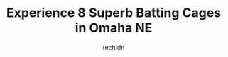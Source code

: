 ---
layout: ampstory
image: https://i0.wp.com/www.depkes.org/wp-content/uploads/2023/06/batting-cages-0-in-omaha-ne-1685791743.jpeg?resize=640,853
author: techidn
featured: false
description: Discover the impressive array of Batting Cages options in Omaha NE, where you can find 8 of the largest Batting Cages establishments in the area. From renowned classics to hidden gems, Omaha
title: Experience 8 Superb Batting Cages in Omaha NE
cover:
   title: Experience 8 Superb Batting Cages in Omaha NE
   subtitle: Rickpate
   background: https://www.depkes.org/wp-content/uploads/2023/06/batting-cages-0-in-omaha-ne-1685791743.jpeg

pages: 
 - layout: thirds
   top: <h1>#1 Ultimate Baseball Academy</h1>
   bottom: "<p>Our family loves UBA!  The facility is huge and offers an indoor field, batting cages, HitTrax, Hack Attack pitching machines, Loyalty Training, a pitching lab and more!T</p>"
   background: https://www.depkes.org/wp-content/uploads/2023/06/batting-cages-1-in-omaha-ne-1685791744.jpeg
   backgroundblur: true
 - layout: thirds
   top: <h1>#2 Elkhorn Training Camp</h1>
   bottom: "<p>My 7 year old practices here.  Its always busy with people and kids doing softball or baseball. Its nice they get to use the batting cages during practice too. Its alw</p>"
   background: https://www.depkes.org/wp-content/uploads/2023/06/batting-cages-2-in-omaha-ne-1685791744.jpeg
   cta:
      link: https://www.depkes.org/blog/experience-8-superb-batting-cages-in-omaha-ne/
      text: Experience 8 Superb Batting Cages in Omaha NE
 - layout: thirds
   top: <h1>#3 AllPlay Complex</h1>
   bottom: "<p>6802 Harrison St, Omaha, NE 68127, United States</p>"
   background: https://www.depkes.org/wp-content/uploads/2023/06/batting-cages-3-in-omaha-ne-1685791744.jpeg
   cta:
      link: https://www.depkes.org/blog/experience-8-superb-batting-cages-in-omaha-ne/
      text: Experience 8 Superb Batting Cages in Omaha NE
 - layout: thirds
   top: <h1>#4 Strike Zone Baseball/Softball Training Academy</h1>
   bottom: "<p>2900 S 110th St, Omaha, NE 68144, United States</p>"
   background: https://images.unsplash.com/photo-1599422314077-f4dfdaa4cd09?ixlib=rb-4.0.3&ixid=MnwxMjA3fDB8MHxwaG90by1wYWdlfHx8fGVufDB8fHx8&auto=format&fit=crop&w=640&h=853&q=80
   cta:
      link: https://www.depkes.org/blog/experience-8-superb-batting-cages-in-omaha-ne/
      text: Experience 8 Superb Batting Cages in Omaha NE
 - layout: thirds
   top: <h1>#5 Maple Athletic Complex</h1>
   bottom: "<p>4718 N 120th St, Omaha, NE 68164, United States</p>"
   background: https://images.unsplash.com/photo-1541356665065-22676f35dd40?ixlib=rb-4.0.3&ixid=MnwxMjA3fDB8MHxwaG90by1wYWdlfHx8fGVufDB8fHx8&auto=format&fit=crop&w=640&h=853&q=80
   cta:
      link: https://www.depkes.org/blog/experience-8-superb-batting-cages-in-omaha-ne/
      text: Experience 8 Superb Batting Cages in Omaha NE
 - layout: thirds
   top: <h1>#6 The Power Alley</h1>
   bottom: "<p>9840 S 140th St, Omaha, NE 68138, United States</p>"
   background: https://images.unsplash.com/photo-1552083974-186346191183?ixlib=rb-4.0.3&ixid=MnwxMjA3fDB8MHxwaG90by1wYWdlfHx8fGVufDB8fHx8&auto=format&fit=crop&w=640&h=853&q=80
   cta:
      link: https://www.depkes.org/blog/experience-8-superb-batting-cages-in-omaha-ne/
      text: Experience 8 Superb Batting Cages in Omaha NE
 - layout: thirds
   top: <h1>#7 Elkhorn Training Camp - Stonegate</h1>
   bottom: "<p>11718 Stonegate Cir, Omaha, NE 68164, United States</p>"
   background: https://images.unsplash.com/photo-1547366785-564103df7e13?ixlib=rb-4.0.3&ixid=MnwxMjA3fDB8MHxwaG90by1wYWdlfHx8fGVufDB8fHx8&auto=format&fit=crop&w=640&h=853&q=80
   cta:
      link: https://www.depkes.org/blog/experience-8-superb-batting-cages-in-omaha-ne/
      text: Experience 8 Superb Batting Cages in Omaha NE
 - layout: thirds
   middle: Continue reading...
   background: https://images.unsplash.com/photo-1609083590460-7b8cc0ca65f8?ixlib=rb-4.0.3&ixid=MnwxMjA3fDB8MHxwaG90by1wYWdlfHx8fGVufDB8fHx8&auto=format&fit=crop&w=640&h=853&q=80
   cta:
      link: https://www.depkes.org/blog/experience-8-superb-batting-cages-in-omaha-ne/
      text: Experience 8 Superb Batting Cages in Omaha NE
      
---